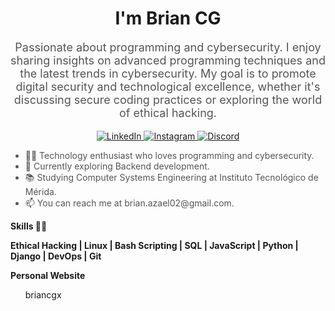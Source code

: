 <!-- Header -->

<!-- Name and Introduction -->
<h1 align="center";>I'm Brian CG</h1>

<p align="center" style="color: #555; font-size: 18px;">Passionate about programming and cybersecurity. I enjoy sharing insights on advanced programming techniques and the latest trends in cybersecurity. My goal is to promote digital security and technological excellence, whether it's discussing secure coding practices or exploring the world of ethical hacking.</p>

<!-- Social Media Links -->
<p align="center">
    <a href="https://www.linkedin.com/in/briancgx">
        <img src="https://img.shields.io/badge/LinkedIn-0077B5?style=for-the-badge&logo=linkedin&logoColor=white" alt="LinkedIn">
    </a>
    <a href="https://www.instagram.com/briancgx/">
        <img src="https://img.shields.io/badge/Instagram-E4405F?style=for-the-badge&logo=instagram&logoColor=white" alt="Instagram">
    </a>
    <a href="https://discordapp.com/users/516485090659008512">
        <img src="https://img.shields.io/badge/Discord-5865F2?style=for-the-badge&logo=discord&logoColor=white" alt="Discord">
    </a>
</p>

<!-- About Me -->

<ul>
  <li style="color: #555;">👩‍💻 Technology enthusiast who loves programming and cybersecurity.</li>
  <li style="color: #555;">🌱 Currently exploring Backend development.</li>
  <li style="color: #555;">📚 Studying Computer Systems Engineering at Instituto Tecnológico de Mérida.</li>
  <li style="color: #555;">📫 You can reach me at brian.azael02@gmail.com.</li>
</ul>

**Skills 👨‍💻**

**Ethical Hacking | Linux | Bash Scripting | SQL | JavaScript | Python | Django | DevOps | Git**  

<!-- Social Media Links -->
**Personal Website**

<ul>
  <!-- <a href="https://briancgx.github.io" style="color: #3498db;"> --> briancgx</a></li>
</ul>

